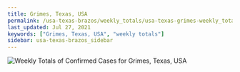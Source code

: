 ```yaml
---
title: Grimes, Texas, USA
permalink: /usa-texas-brazos/weekly_totals/usa-texas-grimes-weekly_totals.html
last_updated: Jul 27, 2021
keywords: ["Grimes, Texas, USA", "weekly totals"]
sidebar: usa-texas-brazos_sidebar
---
```


![Weekly Totals of Confirmed Cases for Grimes, Texas, USA](/covid_tracker/images/graphs/usa-texas-grimes-weekly_totals_graph.png)

